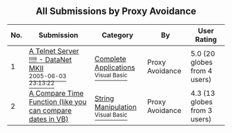 ﻿<div align="center">

## All Submissions by Proxy Avoidance

</div>

No.  | Submission | Category | By   | User Rating
---- | ---------- | -------- | ---- | -----------
1 | [A Telnet Server \!\!\!\! \- DataNet MKII<br /><sup>2005-06-03 23:13:22</sup>](https://github.com/Planet-Source-Code/proxy-avoidance-a-telnet-server-datanet-mkii__1-60678) | [Complete Applications<br /><sup>Visual Basic</sup>](../ByCategory/complete-applications__1-27.md) | Proxy Avoidance | 5.0 (20 globes from 4 users)
2 | [A Compare Time Function \(like you can compare dates in VB\)<br />](https://github.com/Planet-Source-Code/proxy-avoidance-a-compare-time-function-like-you-can-compare-dates-in-vb__1-63363) | [String Manipulation<br /><sup>Visual Basic</sup>](../ByCategory/string-manipulation__1-5.md) | Proxy Avoidance | 4.3 (13 globes from 3 users)
